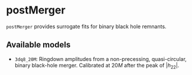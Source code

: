 # postMerger
`postMerger` provides surrogate fits for binary black hole remnants.

## Available models

- `3dq8_20M`: Ringdown amplitudes from a non-precessing, quasi-circular, binary black-hole merger. Calibrated at $20M$ after the peak of $|h_{22}|$.
